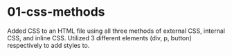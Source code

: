 # 01-css-methods

Added CSS to an HTML file using all three methods of external CSS, internal CSS, and inline CSS. Utilized 3 different elements (div, p, button) respectively to add styles to.